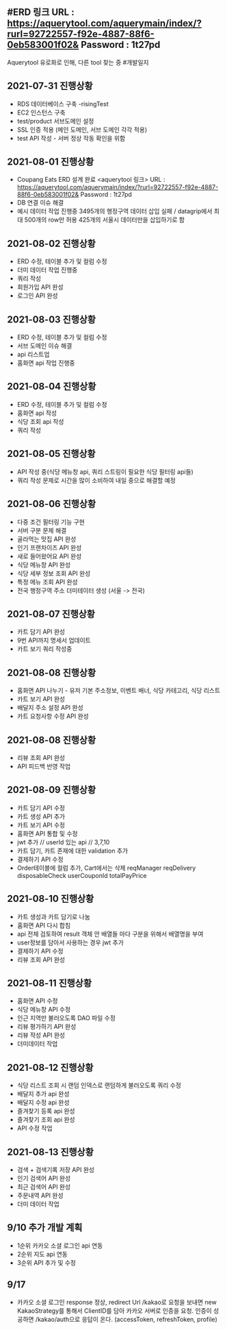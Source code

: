 #ERD 링크
URL : https://aquerytool.com/aquerymain/index/?rurl=92722557-f92e-4887-88f6-0eb583001f02&
Password : 1t27pd
----------------------
Aquerytool 유로화로 인해, 다른 tool 찾는 중
#개발일지

## 2021-07-31 진행상황
- RDS 데이터베이스 구축 -risingTest
- EC2 인스턴스 구축
- test/product 서브도메인 설정
- SSL 인증 적용 (메인 도메인, 서브 도메인 각각 적용)
- test API 작성 - 서버 정상 작동 확인을 위함

## 2021-08-01 진행상황
- Coupang Eats ERD 설계 완료 
  <aquerytool 링크>
  URL : https://aquerytool.com/aquerymain/index/?rurl=92722557-f92e-4887-88f6-0eb583001f02&
  Password : 1t27pd
- DB 연결 이슈 해결
- 예시 데이터 작업 진행중 
  3495개의 행정구역 데이터 삽입 실패 / datagrip에서 최대 500개의 row만 허용
  425개의 서울시 데이터만을 삽입하기로 함

## 2021-08-02 진행상황
- ERD 수정, 테이블 추가 및 컬럼 수정
- 더미 데이터 작업 진행중
- 쿼리 작성
- 회원가입 API 완성
- 로그인 API 완성

## 2021-08-03 진행상황
- ERD 수정, 테이블 추가 및 컬럼 수정
- 서브 도메인 이슈 해결
- api 리스트업
- 홈화면 api 작업 진행중 

## 2021-08-04 진행상황
- ERD 수정, 테이블 추가 및 컬럼 수정
- 홈화면 api 작성
- 식당 조회 api 작성
- 쿼리 작성

## 2021-08-05 진행상황
- API 작성 중(식당 메뉴창 api, 쿼리 스트링이 필요한 식당 필터링 api들)
- 쿼리 작성 문제로 시간을 많이 소비하여 내일 중으로 해결할 예정

## 2021-08-06 진행상황
- 다중 조건 필터링 기능 구현
- 서버 구분 문제 해결
- 골라먹는 맛집 API 완성
- 인기 프랜차이즈 API 완성
- 새로 들어왔어요 API 완성
- 식당 메뉴창 API 완성
- 식당 세부 정보 조회 API 완성
- 특정 메뉴 조회 API 완성
- 전국 행정구역 주소 더미테이터 생성 (서울 -> 전국)

## 2021-08-07 진행상황
- 카트 담기 API 완성
- 9번 API까지 명세서 업데이트
- 카트 보기 쿼리 작성중

## 2021-08-08 진행상황
- 홈화면 API 나누기 - 유저 기본 주소정보, 이벤트 배너, 식당 카테고리, 식당 리스트
- 카트 보기 API 완성
- 배달지 주소 설정 API 완성
- 카트 요청사항 수정 API 완성

## 2021-08-08 진행상황
- 리뷰 조회 API 완성
- API 피드백 반영 작업

## 2021-08-09 진행상황
- 카트 담기 API 수정 
- 카트 생성 API 추가 
- 카트 보기 API 수정 
- 홈화면 API 통합 및 수정 
- jwt 추가 // userId 있는 api // 3,7,10 
- 카트 담기, 카트 존재에 대한 validation 추가 
- 결제하기 API 수정
- Order테이블에 컬럼 추가, Cart에서는 삭제
  reqManager
  reqDelivery
  disposableCheck
  userCouponId
  totalPayPrice
  
  
## 2021-08-10 진행상황
- 카트 생성과 카트 담기로 나눔
- 홈화면 API 다시 합침
- api 전체 검토하여 result 객체 안 배열들 마다 구분을 위해서 배열명을 부여
- user정보를 담아서 사용하는 경우 jwt 추가
- 결제하기 API 수정
- 리뷰 조회 API 완성

## 2021-08-11 진행상황
- 홈화면 API 수정
- 식당 메뉴창 API 수정
- 인근 지역만 불러오도록 DAO 파일 수정
- 리뷰 평가하기 API 완성
- 리뷰 작성 API 완성
- 더미데이터 작업

## 2021-08-12 진행상황
- 식당 리스트 조회 시 랜덤 인덱스로 랜덤하게 불러오도록 쿼리 수정
- 배달지 추가 api 완성
- 배달지 수정 api 완성
- 즐겨찾기 등록 api 완성
- 즐겨찾기 조회 api 완성
- API 수정 작업
## 2021-08-13 진행상황
- 검색 + 검색기록 저장 API 완성
- 인기 검색어 API 완성
- 최근 검색어 API 완성
- 주문내역 API 완성
- 더미 데이터 작업

## 9/10 추가 개발 계획
- 1순위 카카오 소셜 로그인 api 연동
- 2순위 지도 api 연동
- 3순위 API 추가 및 수정

## 9/17
- 카카오 소셜 로그인 response 정상, redirect Url 
/kakao로 요청을 보내면 new KakaoStrategy를 통해서 ClientID를 담아 카카오 서버로 인증을 요청.
인증이 성공하면 /kakao/auth으로 응답이 온다. (accessToken, refreshToken, profile)
  
